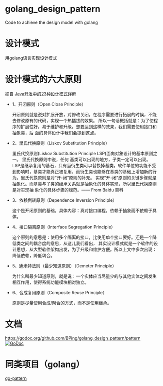 # golang_design_pattern
Code to achieve the design model with golang 

# 设计模式
用golang语言实现设计模式

# 设计模式的六大原则

摘自 [Java开发中的23种设计模式详解](http://www.cnblogs.com/maowang1991/archive/2013/04/15/3023236.html)
 
 * 1、开闭原则（Open Close Principle）
 
    开闭原则就是说对扩展开放，对修改关闭。在程序需要进行拓展的时候，不能去修改原有的代码，实现一个热插拔的效果。
    所以一句话概括就是：为了使程序的扩展性好，易于维护和升级。想要达到这样的效果，我们需要使用接口和抽象类，后
    面的具体设计中我们会提到这点。
 
 * 2、里氏代换原则（Liskov Substitution Principle）
 
    里氏代换原则(Liskov Substitution Principle LSP)面向对象设计的基本原则之一。 里氏代换原则中说，任何
    基类可以出现的地方，子类一定可以出现。 LSP是继承复用的基石，只有当衍生类可以替换掉基类，软件单位的功能不受
    到影响时，基类才能真正被复用，而衍生类也能够在基类的基础上增加新的行为。里氏代换原则是对“开-闭”原则的补充。
    实现“开-闭”原则的关键步骤就是抽象化。而基类与子类的继承关系就是抽象化的具体实现，所以里氏代换原则是对实现抽
    象化的具体步骤的规范。—— From Baidu 百科
 
 * 3、依赖倒转原则（Dependence Inversion Principle）
 
    这个是开闭原则的基础，具体内容：真对接口编程，依赖于抽象而不依赖于具体。
 
 * 4、接口隔离原则（Interface Segregation Principle）
 
    这个原则的意思是：使用多个隔离的接口，比使用单个接口要好。还是一个降低类之间的耦合度的意思，从这儿我们看出，
    其实设计模式就是一个软件的设计思想，从大型软件架构出发，为了升级和维护方便。所以上文中多次出现：降低依赖，降低耦合。
 
 * 5、迪米特法则（最少知道原则）（Demeter Principle）
 
    为什么叫最少知道原则，就是说：一个实体应当尽量少的与其他实体之间发生相互作用，使得系统功能模块相对独立。
 
 * 6、合成复用原则（Composite Reuse Principle）
 
    原则是尽量使用合成/聚合的方式，而不是使用继承。

# 文档
https://godoc.org/github.com/BPing/golang_design_pattern/pattern [![GoDoc](https://godoc.org/github.com/BPing/golang_design_pattern/pattern?status.svg)](https://godoc.org/github.com/BPing/golang_design_pattern/pattern)

# 同类项目（golang）
 [go-pattern](https://github.com/tmrts/go-pattern)

